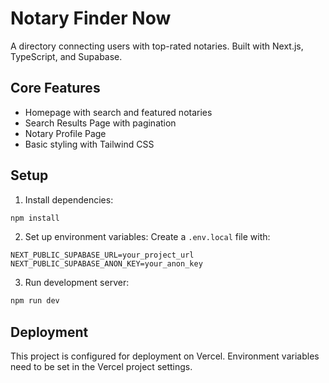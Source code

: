 # Notary Finder Now

A directory connecting users with top-rated notaries. Built with Next.js, TypeScript, and Supabase.

## Core Features
- Homepage with search and featured notaries
- Search Results Page with pagination
- Notary Profile Page
- Basic styling with Tailwind CSS

## Setup

1. Install dependencies:
```bash
npm install
```

2. Set up environment variables:
Create a `.env.local` file with:
```
NEXT_PUBLIC_SUPABASE_URL=your_project_url
NEXT_PUBLIC_SUPABASE_ANON_KEY=your_anon_key
```

3. Run development server:
```bash
npm run dev
```

## Deployment
This project is configured for deployment on Vercel. Environment variables need to be set in the Vercel project settings.
